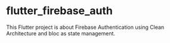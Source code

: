 # flutter_firebase_auth

This Flutter project is about Firebase Authentication using Clean Architecture and bloc as state management.
